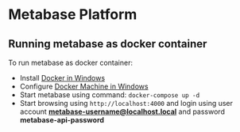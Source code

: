 # Metabase Platform

## Running metabase as docker container

To run metabase as docker container:

- Install [Docker in Windows](https://docs.docker.com/docker-for-windows)
- Configure [Docker Machine in Windows](https://docs.docker.com/machine/get-started)
- Start metabase using command: `docker-compose up -d`
- Start browsing using `http://localhost:4000` and login using user account **metabase-username@localhost.local** and password **metabase-api-password**
